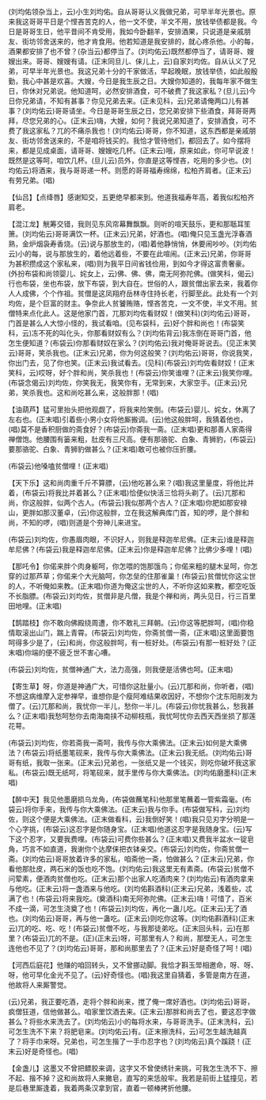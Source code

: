 <!-- { "loadSidebar": true } -->
(刘均佑领杂当上，云)小生刘均佑。自从哥哥认义我做兄弟，可早半年光景也。原来我这哥哥平日是个悭吝苦克的人，他一文不使，半文不用，放钱举债都是我。今日是哥哥生日，他平昔间不肯受用，我如今卧翻羊，安排酒果，只说道是亲戚朋友、街坊邻舍送来的，他才肯食用。他若知道是我安排的，就心疼杀他。小的每，酒果都安排了也不曾？(杂当云)都停当了。(刘均佑云)既然都停当了，请哥哥、嫂嫂出来。哥哥、嫂嫂有请。(正末同旦儿、俫儿上，云)自家刘均佐。自从认义了兄弟，可早半年光景也。我这兄弟十分的干家做活，早起晚眠，放钱举债，如此般殷勤，我心中甚是欢喜。大嫂，今日是我生辰之日。大嫂你知道的，我每年家不做生日，你休对兄弟说。他知道呵，必然安排酒食，可不破费了我这家私？(旦儿云)今日你兄弟请，不知有甚事？你见兄弟去来。(正未见科，云)兄弟请俺两口儿有甚事？(刘均佑云)哥哥请坐。今日是哥哥生辰之日，您兄弟安排下些酒食，拜哥哥两拜，尽您兄弟的心。(正末云)嗨，大嫂，如何？我说兄弟知道了，安排酒食，可不费了我这家私？兀的不痛杀我也！(刘均佑云)哥哥，你不知道，这东西都是亲戚朋友、街坊邻舍送来的，不是咱将钱买的。我恰才管待他们，都回去了。如今摆将来，都是见成桌面，请哥哥、嫂嫂吃几杯。(正末云)哦，原来如此，你可早说波！既然是这等呵，咱饮几杯。(旦儿云)员外，你直是这等悭吝，吃用的多少也。(刘均佑云)将酒来，我与哥哥递一杯。则愿的哥哥福寿绵绵，松柏齐肩者。(正末云)有劳兄弟。(唱)

【仙吕】【点绛唇】感谢知交，五更绝早都来到。他道我福寿年高，着我似松柏齐肩老。

【混江龙】觥筹交错，我则见东风帘幕舞飘飘。则听的喧天鼓乐，更和那聒耳笙箫。(刘均佑云)哥哥满饮一杯。(正末云)兄弟，好酒也。(唱)俺只见玉盏光浮春酒熟，金炉烟袅寿香烧。(云)说与那放生的，(唱)着他静悄悄，休要闹吵吵。(刘均佑云)小的每，说与那放生的，着他远着些，不要在此喧闹。(正末云)兄弟，你哥哥为甚积攒成这个家私来，(唱)则为我平日间省钱俭用，到如今才得这富贵奢豪。(外扮布袋和尚领婴儿、姹女上，云)佛、佛、佛，南无阿弥陀佛。(做笑科，偈云)行也布袋，坐也布袋，放下布袋，到大自在。世俗的人，跟贫僧出家去来，我着你人人成佛，个个作祖。贫僧是这凤翔府岳林寺住持长老，行脚至此。此处有一个刘均佐，是个巨富的财主。争奈此人贫饕贿赂，悭吝苦克，一文不使，半文不用。贫僧特来点化此人。这是他家门首，兀那刘均佐看财奴！(做笑科)(刘均佑云)哥哥，门首是甚么人大惊小怪的，我试看咱。(见布袋科，云)好个胖和尚也！(布袋笑科，云)冻不死的叫化头，你那看财奴有么？(刘均佑背云)我冻倒在哥哥门首，他怎生便知道？(布袋云)你那看财奴在家么？(刘均佑云)我对俺哥哥说去。(见正末笑云)哥哥，笑杀我也。(正末云)兄弟，你为何这般笑？(刘均佑云)哥哥，你说我笑，你出门去，见了你也笑。(正末云)我试看去。(见科)(布袋云)刘均佐看财奴！(正末笑科，云)哎呀，好个胖和尚，笑杀我也！(布袋云)你笑谁哩？(正末云)我笑你哩。(布袋念偈云)刘均佐，你笑我无，我笑你有，无常到来，大家空手。(正末云)兄弟，笑杀我也。这和尚吃甚么来，这般胖那！(唱)

【油葫芦】猛可里抬头把他观觑了，将我来险笑倒。(布袋云)婴儿、姹女，休离了左右也。(正末唱)引着些小男小女将他厮搬调。(云)他这般胖呵，我猜着他也，(唱)莫不是香积厨做的斋食好？(布袋云)你斋我一斋。(正末唱)更和那善人家斋得禅僧饱。他腰围有篓来粗，肚皮有三尺高。便有那骆驼、白象、青狮豹，(布袋云)要那骆驼、白象、青狮豹做甚么？(正末唱)敢可也被你压折腰。

(布袋云)他嗓嗑贫僧哩！(正末唱)

【天下乐】这和尚肉重千斤不算膘，(云)他吃甚么来？(唱)我这里量度，将他比并着，(布袋云)将我比并着甚么？(正末唱)恰便似快活三恰将头剃了。(云)兀那和尚，你这般胖，似两个古人。(布袋云)我似那两个古人？(正末唱)你肥如那安禄山，更胖如那汉董卓，(云)你这般胖，立在我这解典库门首，知的啰，是个胖和尚，不知的啰，(唱)则道是个夯神儿来进宝。

(布袋云)刘均佐，你愚眉肉眼，不识好人，则我是释迦牟尼佛。(正末云)谁是释迦牟尼佛？(布袋云)我是释迦牟尼佛。(正末云)你是释迦牟尼佛？比佛少多哩！(唱)

【那吒令】你偌来胖个肉身躯呵，你怎喂的饱那饿鸟；你偌来粗的腿木呈呵，你怎穿的过那芦草；你偌来个大光脑呵，你怎垒的住那雀巢！(布袋云)贫僧忧你这尘世的人，不听俺如来教。(正末唱)你道为俺这尘世的人，不听你这如来教，都空吃饭不长脂膘。(布袋云)刘均佐，贫僧非是凡僧，我是个禅和尚，两头见日，行三百里田地哩。(正末唱)

【鹊踏枝】你不敢向佛殿绕周遭，你不敢礼三拜朝。(云)你这等肥胖呵，(唱)你稳情取滚出山门，踹上青霄。(布袋云)刘均佐，你斋贫僧一斋，(正末唱)这里面要饱呵得多少是了，(云)和尚，你这般胖呵，有一桩好处。(布袋云)有那一桩好处？(正末唱)你端的便不疲乏世不害心嘈。

(布袋云)刘均佐，贫僧神通广大，法力高强，则我便是活佛也呵。(正末唱)

【寄生草】呀，你道是神通广大，可惜你这肚量小。(云)兀那和尚，你听者，(唱)不想这病维摩入定参禅早，谁想你是个瘦阿难结果收因好，不想你个沈东阳削发为僧了。(云)兀那和尚，我忧你一半儿，愁你一半儿。(布袋云)你忧我甚么，愁我甚么？(正末唱)我愁呵愁你去南海南挟不动柳枝瓶，我忧呵忧你去西天西坐损了那莲花萼。

(布袋云)刘均佐，你若斋我一斋呵，我传与你大乘佛法。(正末云)如何是大乘佛法？(布袋云)将纸墨笔砚来，我传与你大乘佛法。(正末云)我无纸。(刘均佑云)哥哥有纸，我取一张来。(正末云)兄弟也，一张纸又是一个钱买，则吃你破坏我这家私。(布袋云)既无纸呵，将笔砚来，就手里传与你大乘佛法。(刘均佑磨墨科)(正末唱)

【醉中天】我见他墨磨损乌龙角，(布袋做蘸笔科)他那里笔蘸着一管紫霜毫。(布袋云)将你手来，我传与你大乘佛法。(正末云)我与你手。(布袋做写科，云)刘均佐，则这个便是大乘佛法。(正末做看科，云)我倒好笑！(唱)我只见刃字分明是一个心字挑，(布袋云)这忍字是你随身宝。(正末唱)他道这忍字是我随身宝。(云)写下这个忍字，又要我费哩。(布袋云)可费你些甚么？(正末唱)又费我半盆水一锭皂角，巧言不如直道，我谢你个达摩俫把衣钵亲交。(布袋云)刘均佐，你斋贫僧一斋。(刘均佑云)哥哥放着许多的家私，咱斋他一斋，怕做甚么？(正末云)兄弟，你看他那肚皮，两石米的饭也吃不饱。(刘均佑云)我这里无有素斋。(布袋云)贫僧不问荤素，便酒肉贫僧也吃。(正末云)那个出家人吃酒肉来？(刘均佑云)有酒肉拿来与他吃。(正末云)将一盏酒来与他吃。(刘均佑斟酒科)(正末云)兄弟，浅着些，忒满了也！(布袋云)将来我吃。(奠酒科)南无阿弥陀佛。(正末云)嗨！可惜了，百米不成一滴，可怎生浇奠了也！(布袋云)刘均佐，再化一蛊儿吃。(正末云)无了酒也。(刘均佑云)哥哥，再与他一蛊吃。(正末云)则吃你这等。(刘均佑斟酒科)(正末云)兀的吃、吃、吃！(布袋云)贫僧不吃，与我那徒弟吃。(正末回头科，云)在那里？(布袋云)兀的不是。(正)(正末云)呀，可那里有人？和尚，那壁无人，可怎生连他也不见了？(刘均佑云)哥哥，那和尚那里去了？(正末云)好是奇怪了呵！(唱)

【河西后庭花】他赚的咱回转头，又不曾挪动脚。我恰才斟玉斝相邀命，呀、呀、呀，他可早化金光不见了。(云)好奇怪也。(唱)我这里自猜着，多管是南方在道，他故将人来厮警觉。

(云)兄弟，我正要吃酒，走将个胖和尚来，搅了俺一席好酒也。(刘均佑云)哥哥，疯僧狂道，信他做甚么。咱家里饮酒去来。(正末云)那胖和尚去了也，要这忍字做甚么？将些水来洗去了。(刘均佑云)小的每将水来，与哥哥洗手。(正末洗科，云)可怎生洗不下来？将肥皂来。(刘均佑云)有。(正末擦洗科，云)可怎生越洗越真了？将手巾来呀。兄弟也，可怎生揩了一手巾忍字也？(刘均佑云)真个蹊跷！(正末云)好是奇怪也。(唱)

【金盏儿】这墨又不曾把鳔胶来调，这字又不曾使绣针来挑，可我怎生洗不下、擦不起、揩不掉？这和尚故将人来撇皂，直写的来恁般牢。我若是前街上猛撞见，若是后巷里厮逢着，我着两条汉拿到官，直着一顿棒拷折他腰。

